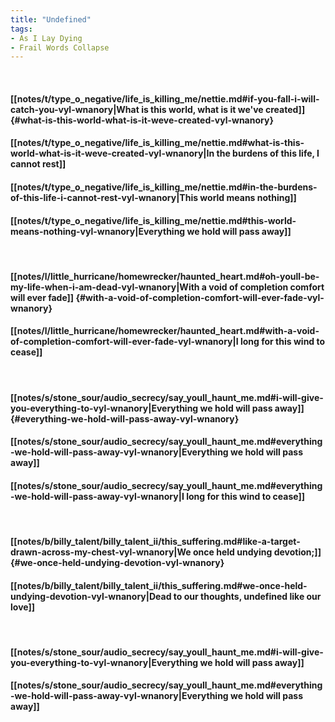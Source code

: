 ```yaml
---
title: "Undefined"
tags:
- As I Lay Dying
- Frail Words Collapse
---
```

&nbsp;
#### [[notes/t/type_o_negative/life_is_killing_me/nettie.md#if-you-fall-i-will-catch-you-vyl-wnanory|What is this world, what is it we've created]] {#what-is-this-world-what-is-it-weve-created-vyl-wnanory}
#### [[notes/t/type_o_negative/life_is_killing_me/nettie.md#what-is-this-world-what-is-it-weve-created-vyl-wnanory|In the burdens of this life, I cannot rest]]
#### [[notes/t/type_o_negative/life_is_killing_me/nettie.md#in-the-burdens-of-this-life-i-cannot-rest-vyl-wnanory|This world means nothing]]
#### [[notes/t/type_o_negative/life_is_killing_me/nettie.md#this-world-means-nothing-vyl-wnanory|Everything we hold will pass away]]
&nbsp;
#### [[notes/l/little_hurricane/homewrecker/haunted_heart.md#oh-youll-be-my-life-when-i-am-dead-vyl-wnanory|With a void of completion comfort will ever fade]] {#with-a-void-of-completion-comfort-will-ever-fade-vyl-wnanory}
#### [[notes/l/little_hurricane/homewrecker/haunted_heart.md#with-a-void-of-completion-comfort-will-ever-fade-vyl-wnanory|I long for this wind to cease]]
&nbsp;
#### [[notes/s/stone_sour/audio_secrecy/say_youll_haunt_me.md#i-will-give-you-everything-to-vyl-wnanory|Everything we hold will pass away]] {#everything-we-hold-will-pass-away-vyl-wnanory}
#### [[notes/s/stone_sour/audio_secrecy/say_youll_haunt_me.md#everything-we-hold-will-pass-away-vyl-wnanory|Everything we hold will pass away]]
#### [[notes/s/stone_sour/audio_secrecy/say_youll_haunt_me.md#everything-we-hold-will-pass-away-vyl-wnanory|I long for this wind to cease]]
&nbsp;
#### [[notes/b/billy_talent/billy_talent_ii/this_suffering.md#like-a-target-drawn-across-my-chest-vyl-wnanory|We once held undying devotion;]] {#we-once-held-undying-devotion-vyl-wnanory}
#### [[notes/b/billy_talent/billy_talent_ii/this_suffering.md#we-once-held-undying-devotion-vyl-wnanory|Dead to our thoughts, undefined like our love]]
&nbsp;
#### [[notes/s/stone_sour/audio_secrecy/say_youll_haunt_me.md#i-will-give-you-everything-to-vyl-wnanory|Everything we hold will pass away]]
#### [[notes/s/stone_sour/audio_secrecy/say_youll_haunt_me.md#everything-we-hold-will-pass-away-vyl-wnanory|Everything we hold will pass away]]
